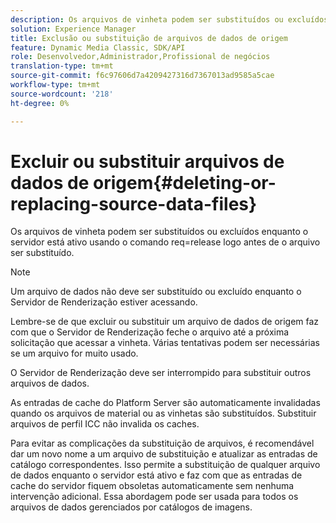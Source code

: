 ```yaml
---
description: Os arquivos de vinheta podem ser substituídos ou excluídos enquanto o servidor está ativo usando o comando req=release logo antes de o arquivo ser substituído.
solution: Experience Manager
title: Exclusão ou substituição de arquivos de dados de origem
feature: Dynamic Media Classic, SDK/API
role: Desenvolvedor,Administrador,Profissional de negócios
translation-type: tm+mt
source-git-commit: f6c97606d7a4209427316d7367013ad9585a5cae
workflow-type: tm+mt
source-wordcount: '218'
ht-degree: 0%

---
```



# Excluir ou substituir arquivos de dados de origem{#deleting-or-replacing-source-data-files}

Os arquivos de vinheta podem ser substituídos ou excluídos enquanto o servidor está ativo usando o comando req=release logo antes de o arquivo ser substituído.

>[!NOTE]
>
>Um arquivo de dados não deve ser substituído ou excluído enquanto o Servidor de Renderização estiver acessando.

Lembre-se de que excluir ou substituir um arquivo de dados de origem faz com que o Servidor de Renderização feche o arquivo até a próxima solicitação que acessar a vinheta. Várias tentativas podem ser necessárias se um arquivo for muito usado.

O Servidor de Renderização deve ser interrompido para substituir outros arquivos de dados.

As entradas de cache do Platform Server são automaticamente invalidadas quando os arquivos de material ou as vinhetas são substituídos. Substituir arquivos de perfil ICC não invalida os caches.

Para evitar as complicações da substituição de arquivos, é recomendável dar um novo nome a um arquivo de substituição e atualizar as entradas de catálogo correspondentes. Isso permite a substituição de qualquer arquivo de dados enquanto o servidor está ativo e faz com que as entradas de cache do servidor fiquem obsoletas automaticamente sem nenhuma intervenção adicional. Essa abordagem pode ser usada para todos os arquivos de dados gerenciados por catálogos de imagens.
